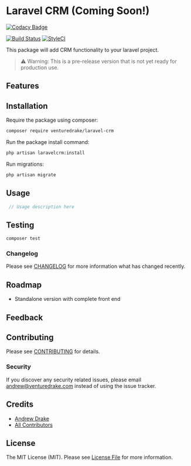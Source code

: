 # Laravel CRM (Coming Soon!)

[![Codacy Badge](https://api.codacy.com/project/badge/Grade/1946e83f51de4a0eb430a8e0a1aab3cf)](https://app.codacy.com/gh/venturedrake/laravel-crm?utm_source=github.com&utm_medium=referral&utm_content=venturedrake/laravel-crm&utm_campaign=Badge_Grade_Settings)
<!--- [![Latest Version on Packagist](https://img.shields.io/packagist/v/venturedrake/laravel-crm.svg?style=flat-square)](https://packagist.org/packages/venturedrake/laravel-crm) --->
[![Build Status](https://travis-ci.com/venturedrake/laravel-crm.svg?branch=master)](https://travis-ci.com/venturedrake/laravel-crm)
[![StyleCI](https://github.styleci.io/repos/291847143/shield?branch=master)](https://github.styleci.io/repos/291847143?branch=master)
<!--- [![Quality Score](https://img.shields.io/scrutinizer/g/venturedrake/laravel-crm.svg?style=flat-square)](https://scrutinizer-ci.com/g/venturedrake/laravel-crm)
[![Total Downloads](https://img.shields.io/packagist/dt/venturedrake/laravel-crm.svg?style=flat-square)](https://packagist.org/packages/venturedrake/laravel-crm) --->

This package will add CRM functionality to your laravel project.

> ⚠️ Warning: This is a pre-release version that is not yet ready for production use.

## Features

## Installation

Require the package using composer:

```bash
composer require venturedrake/laravel-crm
```

Run the package install command:

```bash
php artisan laravelcrm:install
```

Run migrations:

```bash
php artisan migrate
```

## Usage

```php
 // Usage description here
```

## Testing

``` bash
composer test
```

### Changelog

Please see [CHANGELOG](CHANGELOG.md) for more information what has changed recently.

## Roadmap

 - Standalone version with complete front end

## Feedback

## Contributing

Please see [CONTRIBUTING](../CONTRIBUTING.md) for details.

### Security

If you discover any security related issues, please email andrew@venturedrake.com instead of using the issue tracker.

## Credits

- [Andrew Drake](https://github.com/venturedrake)
- [All Contributors](../../contributors)

## License

The MIT License (MIT). Please see [License File](LICENSE.md) for more information.